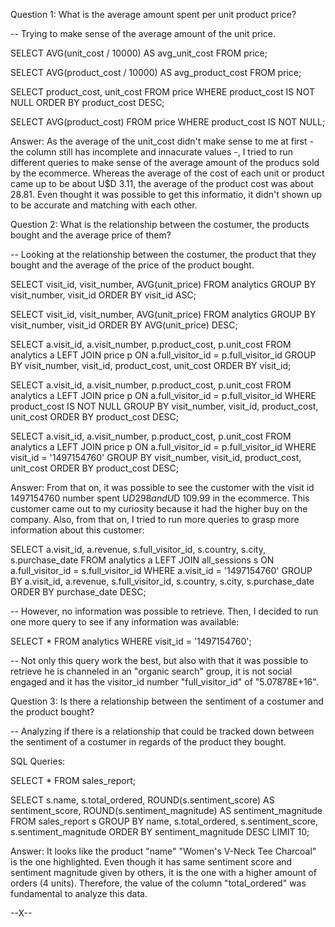 Question 1: What is the average amount spent per unit product price?

-- Trying to make sense of the average amount of the unit price.

SELECT AVG(unit_cost / 10000) AS avg_unit_cost
    FROM price;

SELECT AVG(product_cost / 10000) AS avg_product_cost
    FROM price;	

SELECT product_cost, 
        unit_cost 
    FROM price
WHERE product_cost IS NOT NULL
ORDER BY product_cost DESC;	

SELECT AVG(product_cost) 
    FROM price
    WHERE product_cost IS NOT NULL;

Answer: 
As the average of the unit_cost didn't make sense to me at first - the column still has incomplete and innacurate values -, I tried to run different queries to make sense of the average amount of the producs sold by the ecommerce. Whereas the average of the cost of each unit or product came up to be about U$D 3.11, the average of the product cost was about 28.81. Even thought it was possible to get this informatio, it didn't shown up to be accurate and matching with each other.

Question 2: What is the relationship between the costumer, the products bought and the average price of them? 

-- Looking at the relationship between the costumer, the product that they bought and the average of the price of the product bought. 

SELECT visit_id, 
    visit_number, 
    AVG(unit_price)
	FROM analytics
	GROUP BY visit_number, 
            visit_id
	ORDER BY visit_id ASC;
	
SELECT visit_id, 
    visit_number, 
    AVG(unit_price)
	FROM analytics
	GROUP BY visit_number, 
            visit_id
	ORDER BY AVG(unit_price) DESC;

SELECT a.visit_id, 
    a.visit_number, 
	p.product_cost, 
	p.unit_cost
	FROM analytics a
	LEFT JOIN price p ON a.full_visitor_id = p.full_visitor_id
	GROUP BY visit_number, 
		    visit_id, 
		    product_cost, 
		    unit_cost
	ORDER BY visit_id;

SELECT a.visit_id, 
    a.visit_number, 
	p.product_cost, 
	p.unit_cost
	FROM analytics a
	LEFT JOIN price p ON a.full_visitor_id = p.full_visitor_id
    WHERE product_cost IS NOT NULL
	GROUP BY visit_number, 
		visit_id, 
		product_cost, 
		unit_cost
	ORDER BY product_cost DESC;

SELECT a.visit_id, 
    a.visit_number, 
	p.product_cost, 
	p.unit_cost
	FROM analytics a
	LEFT JOIN price p ON a.full_visitor_id = p.full_visitor_id
	WHERE visit_id = '1497154760'
	GROUP BY visit_number, 
		visit_id, 
		product_cost, 
		unit_cost
	ORDER BY product_cost DESC;

Answer: From that on, it was possible to see the customer with the visit id 1497154760 number spent U$D 298 and U$D 109.99 in the ecommerce. This customer came out to my curiosity because it had the higher buy on the company. Also, from that on, I tried to run more queries to grasp more information about this customer:

SELECT a.visit_id, 
	a.revenue,
	s.full_visitor_id,
	s.country, 
	s.city,
	s.purchase_date
	FROM analytics a
	LEFT JOIN all_sessions s ON a.full_visitor_id = s.full_visitor_id
    WHERE a.visit_id = '1497154760'
	GROUP BY a.visit_id,
	a.revenue,
	s.full_visitor_id,
	s.country, 
	s.city,
	s.purchase_date
	ORDER BY purchase_date DESC;

-- However, no information was possible to retrieve. Then, I decided to run one more query to see if any information was available:

SELECT * 
FROM analytics 
WHERE visit_id = '1497154760';

-- Not only this query work the best, but also with that it was possible to retrieve he is channeled in an "organic search" group, it is not social engaged and it has the visitor_id number "full_visitor_id" of "5.07878E+16".

Question 3: Is there a relationship between the sentiment of a costumer and the product bought?

-- Analyzing if there is a relationship that could be tracked down between the sentiment of a costumer in regards of the product they bought.

SQL Queries:

SELECT * 
FROM sales_report;

SELECT s.name, 
	s.total_ordered,
    ROUND(s.sentiment_score) AS sentiment_score, 
    ROUND(s.sentiment_magnitude) AS sentiment_magnitude
    FROM sales_report s
    GROUP BY name, 
	s.total_ordered,
    s.sentiment_score, 
    s.sentiment_magnitude
	ORDER BY sentiment_magnitude DESC
	LIMIT 10;

Answer:
It looks like the product "name" "Women's V-Neck Tee Charcoal" is the one highlighted. Even though it has same sentiment score and sentiment magnitude given by others, it is the one with a higher amount of orders (4 units). Therefore, the value of the column "total_ordered" was fundamental to analyze this data.

--X--

